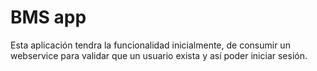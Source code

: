 # BMS app #

Esta aplicación tendra la funcionalidad inicialmente, de consumir un webservice para validar que un usuario exista y así poder iniciar sesión.
